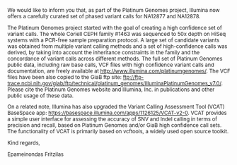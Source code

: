 <sub>
We would like to inform you that, as part of the Platinum Genomes project, Illumina now offers a carefully curated set of phased variant calls for NA12877 and NA12878.

The Platinum Genomes project started with the goal of creating a high confidence set of variant calls. The whole Coriell CEPH family #1463 was sequenced to 50x depth on HiSeq systems with a PCR-free sample preparation protocol. A large set of candidate variants was obtained from multiple variant calling methods and a set of high-confidence calls was derived, by taking into account the inheritance constraints in the family and the concordance of variant calls across different methods. The full set of Platinum Genomes public data, including raw base calls, VCF files with high confidence variant calls and documentation, are freely available at http://www.illumina.com/platinumgenomes/. The VCF files have been also copied to the GiaB ftp site: ftp://ftp-trace.ncbi.nih.gov/giab/ftp/technical/platinum_genomes/IlluminaPlatinumGenomes_v7.0/. Please cite the Platinum Genomes website and Illumina, Inc. in publications and other public usage of these data.

On a related note, Illumina has also upgraded the Variant Calling Assessment Tool (VCAT) BaseSpace app: https://basespace.illumina.com/apps/1126125/VCAT-v2-0. VCAT provides a simple user interface for assessing the accuracy of SNV and Indel calling in terms of precision and recall, based on Platinum Genomes and/or GiaB high confidence call sets. The functionality of VCAT is primarily based on vcftools, a widely used open source toolkit.

 

Kind regards,

Epameinondas Fritzilas
</sub>
